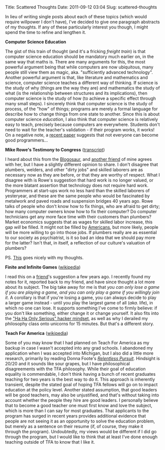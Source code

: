 Title: Scattered Thoughts
Date: 2011-09-12 03:04
Slug: scattered-thoughts

In lieu of writing single posts about each of these topics (which would
require willpower I don't have), I've decided to give one paragraph
abstracts of my thoughts. If any of these particularly interest you
though, I might spend the time to refine and lengthen it.

**Computer Science Education**

The gist of this train of thought (and it's a fricking *freight train*)
is that computer science education should be mandatory much earlier on,
in the same way that maths is. There are many arguments for this, the
most powerful argument being that while computers are now ubiquitous,
many people still view them as magic, aka. "sufficiently advanced
technology". Another powerful argument is that, like literature and
mathematics and science, computer science teaches a different way of
thinking. If science is the study of why (things are the way they are)
and mathematics the study of what (is the relationship between
structures and its implications), then computer science is the study of
how (to achieve a specific effect through many small steps). I sincerely
think that computer science is the study of process, of the "how" of
things; programs are merely a formal language for describe how to change
things from one state to another. Since this is about computer science
*education*, I also think that computer science is relatively easy to
teach, precisely because computers are everywhere. Students don't need
to wait for the teacher's validation - if their program works, it works!
On a negative note, a [recent
paper](http://www.eis.mdx.ac.uk/research/PhDArea/saeed/) suggests that
not everyone can become good programmers...

**Mike Rowe's Testimony to Congress**
([transcript](http://impact.discovery.com/press/testimony-mike-rowe-us-senate-committee-commerce-s/))

I heard about this from the
[Blogosaur](http://blog.bravelittlescientist.com/archives/928), and
[another
friend](http://twitter.com/#%21/ltruthi/status/71240416330121216) of
mine agrees with her, but I have a slightly different opinion to share.
I don't disagree that plumbers, welders, and other "dirty jobs" and
skilled laborers are as necessary now as they are before, or that they
are worthy of respect. What I disagree with is Rowe's suggestion that
hard work is no longer valued, or the more blatant assertion that
technology does not require hard work. Programmers at start-ups work no
less hard than the skilled laborers of yesteryear, and these are the
same people who would be fascinated by metalwork and paved roads and
suspension bridges 40 years ago. Rowe talks of people who don't know how
to fix things, who are afraid to get dirty; how many computer owners
know how to fix their computer? Do computer technicians get any more
face time with their customers than plumbers? Market economics suggests
that as wages for skilled labor increase, this gap *will* be filled. It
might not be filled by
[Americans](http://blogs.ajc.com/jay-bookman-blog/2011/06/17/gas-farm-labor-crisis-playing-out-as-planned/),
but more likely, people will be more willing to go into those jobs. If
plumbers really are as essential to our society as psychiatrist, is it
so bad an idea that we should pay more for the latter? Isn't that, in
itself, a reflection of our culture's valuation of plumbers?

PS. [This](http://zamfi.net/blog/one-day-we-will-all-be-programmers)
goes nicely with my thoughts.

**Finite and Infinite Games**
([wikipedia](http://en.wikipedia.org/wiki/Finite_and_Infinite_Games))

I read this on a [friend](http://fayezor.blogspot.com/)'s suggestion a
few years ago. I recently found my notes for it, reported back to my
friend, and have since thought a lot more about its subject. The big
take away for me is that *you can only lose a game if you are playing a
game, and you can only play a game if you willingly join it*. A
corollary is that if you're losing a game, you can always decide to play
a larger game instead - until you play the largest game of all (*aka*.
life), in which no one can lose. It supports something I've come to
firmly believe: if you don't like something, either change it or change
yourself. It also fits into the ["Ha Ha Only Serious" hacker
mindset](http://www.catb.org/jargon/html/H/ha-ha-only-serious.html), as
well as why I derailed my philosophy class onto unicorns for 15 minutes.
But that's a different story.

**Teach For America**
([wikipedia](http://en.wikipedia.org/wiki/Teach_For_America))

Some of you may know that I had planned on Teach For America as my
backup in case I wasn't accepted into any grad schools. I abandoned my
application when I was accepted into Michigan, but I also did a little
more research, primarily by reading Donna Foote's [*Relentless
Pursuit*](http://en.wikipedia.org/wiki/Donna_Foote). Hindsight is 20/20
and it sounds like sour grapes, but I have philosophical disagreements
with the TFA philosophy. While their goal of education equality is
commendable, I don't think having a bunch of recent graduates teaching
for two years is the best way to do it. This approach is inherently
transient, despite the stated goal of hoping TFA fellows will go on to
impact education at the policy level. Another stated assumption, that
good leaders will be good teachers, may also be unjustified, and that's
without taking into account whether the people they hire are good
leaders. I personally believe that to become a good teacher one must
first know and love the subject, which is more than I can say for most
graduates. That applicants to the program has surged in recent years
provides additional evidence that people are not seeing it as an
opportunity to solve the education problem, but merely as a sentence on
their resume (if, of course, they make it through the program).
Undoubtedly, my views would be different if I did go through the
program, but I would like to think that at least I've done enough
teaching outside of TFA to know that I like it.

